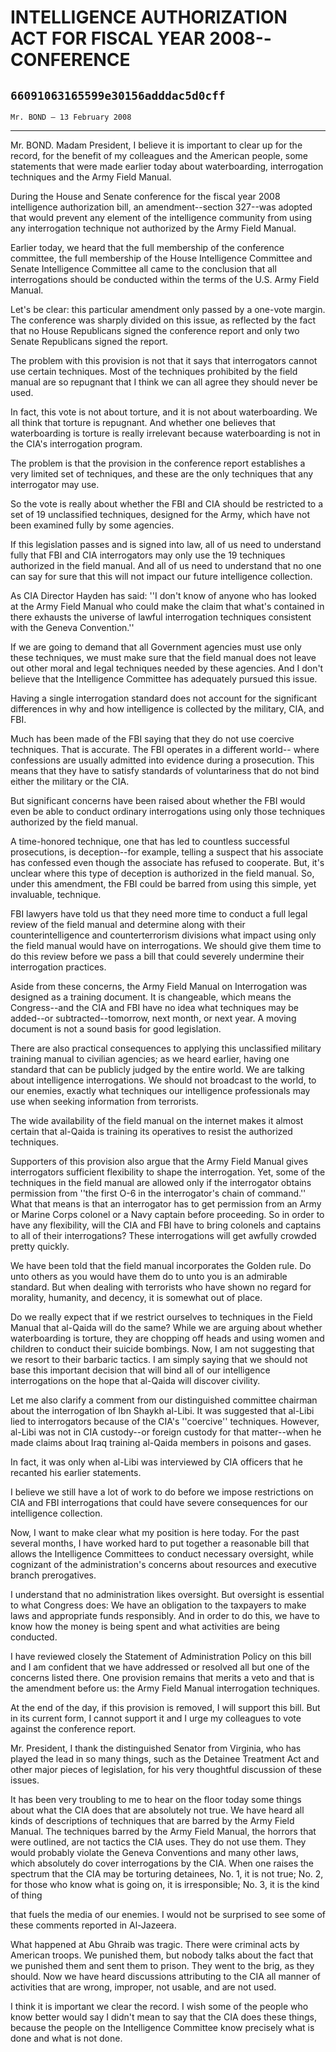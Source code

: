 # INTELLIGENCE AUTHORIZATION ACT FOR FISCAL YEAR 2008--CONFERENCE
## `66091063165599e30156adddac5d0cff`
`Mr. BOND — 13 February 2008`

---


Mr. BOND. Madam President, I believe it is important to clear up for 
the record, for the benefit of my colleagues and the American people, 
some statements that were made earlier today about waterboarding, 
interrogation techniques and the Army Field Manual.

During the House and Senate conference for the fiscal year 2008 
intelligence authorization bill, an amendment--section 327--was adopted 
that would prevent any element of the intelligence community from using 
any interrogation technique not authorized by the Army Field Manual.

Earlier today, we heard that the full membership of the conference 
committee, the full membership of the House Intelligence Committee and 
Senate Intelligence Committee all came to the conclusion that all 
interrogations should be conducted within the terms of the U.S. Army 
Field Manual.



Let's be clear: this particular amendment only passed by a one-vote 
margin. The conference was sharply divided on this issue, as reflected 
by the fact that no House Republicans signed the conference report and 
only two Senate Republicans signed the report.

The problem with this provision is not that it says that 
interrogators cannot use certain techniques. Most of the techniques 
prohibited by the field manual are so repugnant that I think we can all 
agree they should never be used.

In fact, this vote is not about torture, and it is not about 
waterboarding. We all think that torture is repugnant. And whether one 
believes that waterboarding is torture is really irrelevant because 
waterboarding is not in the CIA's interrogation program.

The problem is that the provision in the conference report 
establishes a very limited set of techniques, and these are the only 
techniques that any interrogator may use.

So the vote is really about whether the FBI and CIA should be 
restricted to a set of 19 unclassified techniques, designed for the 
Army, which have not been examined fully by some agencies.

If this legislation passes and is signed into law, all of us need to 
understand fully that FBI and CIA interrogators may only use the 19 
techniques authorized in the field manual. And all of us need to 
understand that no one can say for sure that this will not impact our 
future intelligence collection.

As CIA Director Hayden has said: ''I don't know of anyone who has 
looked at the Army Field Manual who could make the claim that what's 
contained in there exhausts the universe of lawful interrogation 
techniques consistent with the Geneva Convention.''

If we are going to demand that all Government agencies must use only 
these techniques, we must make sure that the field manual does not 
leave out other moral and legal techniques needed by these agencies. 
And I don't believe that the Intelligence Committee has adequately 
pursued this issue.

Having a single interrogation standard does not account for the 
significant differences in why and how intelligence is collected by the 
military, CIA, and FBI.

Much has been made of the FBI saying that they do not use coercive 
techniques. That is accurate. The FBI operates in a different world--
where confessions are usually admitted into evidence during a 
prosecution. This means that they have to satisfy standards of 
voluntariness that do not bind either the military or the CIA.

But significant concerns have been raised about whether the FBI would 
even be able to conduct ordinary interrogations using only those 
techniques authorized by the field manual.

A time-honored technique, one that has led to countless successful 
prosecutions, is deception--for example, telling a suspect that his 
associate has confessed even though the associate has refused to 
cooperate. But, it's unclear where this type of deception is authorized 
in the field manual. So, under this amendment, the FBI could be barred 
from using this simple, yet invaluable, technique.

FBI lawyers have told us that they need more time to conduct a full 
legal review of the field manual and determine along with their 
counterintelligence and counterterrorism divisions what impact using 
only the field manual would have on interrogations. We should give them 
time to do this review before we pass a bill that could severely 
undermine their interrogation practices.


Aside from these concerns, the Army Field Manual on Interrogation was 
designed as a training document. It is changeable, which means the 
Congress--and the CIA and FBI have no idea what techniques may be 
added--or subtracted--tomorrow, next month, or next year. A moving 
document is not a sound basis for good legislation.

There are also practical consequences to applying this unclassified 
military training manual to civilian agencies; as we heard earlier, 
having one standard that can be publicly judged by the entire world. We 
are talking about intelligence interrogations. We should not broadcast 
to the world, to our enemies, exactly what techniques our intelligence 
professionals may use when seeking information from terrorists.

The wide availability of the field manual on the internet makes it 
almost certain that al-Qaida is training its operatives to resist the 
authorized techniques.

Supporters of this provision also argue that the Army Field Manual 
gives interrogators sufficient flexibility to shape the interrogation. 
Yet, some of the techniques in the field manual are allowed only if the 
interrogator obtains permission from ''the first O-6 in the 
interrogator's chain of command.'' What that means is that an 
interrogator has to get permission from an Army or Marine Corps colonel 
or a Navy captain before proceeding. So in order to have any 
flexibility, will the CIA and FBI have to bring colonels and captains 
to all of their interrogations? These interrogations will get awfully 
crowded pretty quickly.

We have been told that the field manual incorporates the Golden rule. 
Do unto others as you would have them do to unto you is an admirable 
standard. But when dealing with terrorists who have shown no regard for 
morality, humanity, and decency, it is somewhat out of place.

Do we really expect that if we restrict ourselves to techniques in 
the Field Manual that al-Qaida will do the same? While we are arguing 
about whether waterboarding is torture, they are chopping off heads and 
using women and children to conduct their suicide bombings. Now, I am 
not suggesting that we resort to their barbaric tactics. I am simply 
saying that we should not base this important decision that will bind 
all of our intelligence interrogations on the hope that al-Qaida will 
discover civility.

Let me also clarify a comment from our distinguished committee 
chairman about the interrogation of Ibn Shaykh al-Libi. It was 
suggested that al-Libi lied to interrogators because of the CIA's 
''coercive'' techniques. However, al-Libi was not in CIA custody--or 
foreign custody for that matter--when he made claims about Iraq 
training al-Qaida members in poisons and gases.

In fact, it was only when al-Libi was interviewed by CIA officers 
that he recanted his earlier statements.

I believe we still have a lot of work to do before we impose 
restrictions on CIA and FBI interrogations that could have severe 
consequences for our intelligence collection.

Now, I want to make clear what my position is here today. For the 
past several months, I have worked hard to put together a reasonable 
bill that allows the Intelligence Committees to conduct necessary 
oversight, while cognizant of the administration's concerns about 
resources and executive branch prerogatives.

I understand that no administration likes oversight. But oversight is 
essential to what Congress does: We have an obligation to the taxpayers 
to make laws and appropriate funds responsibly. And in order to do 
this, we have to know how the money is being spent and what activities 
are being conducted.

I have reviewed closely the Statement of Administration Policy on 
this bill and I am confident that we have addressed or resolved all but 
one of the concerns listed there. One provision remains that merits a 
veto and that is the amendment before us: the Army Field Manual 
interrogation techniques.

At the end of the day, if this provision is removed, I will support 
this bill. But in its current form, I cannot support it and I urge my 
colleagues to vote against the conference report.

Mr. President, I thank the distinguished Senator from Virginia, who 
has played the lead in so many things, such as the Detainee Treatment 
Act and other major pieces of legislation, for his very thoughtful 
discussion of these issues.

It has been very troubling to me to hear on the floor today some 
things about what the CIA does that are absolutely not true. We have 
heard all kinds of descriptions of techniques that are barred by the 
Army Field Manual. The techniques barred by the Army Field Manual, the 
horrors that were outlined, are not tactics the CIA uses. They do not 
use them. They would probably violate the Geneva Conventions and many 
other laws, which absolutely do cover interrogations by the CIA. When 
one raises the spectrum that the CIA may be torturing detainees, No. 1, 
it is not true; No. 2, for those who know what is going on, it is 
irresponsible; No. 3, it is the kind of thing


that fuels the media of our enemies. I would not be surprised to see 
some of these comments reported in Al-Jazeera.

What happened at Abu Ghraib was tragic. There were criminal acts by 
American troops. We punished them, but nobody talks about the fact that 
we punished them and sent them to prison. They went to the brig, as 
they should. Now we have heard discussions attributing to the CIA all 
manner of activities that are wrong, improper, not usable, and are not 
used.

I think it is important we clear the record. I wish some of the 
people who know better would say I didn't mean to say that the CIA does 
these things, because the people on the Intelligence Committee know 
precisely what is done and what is not done.